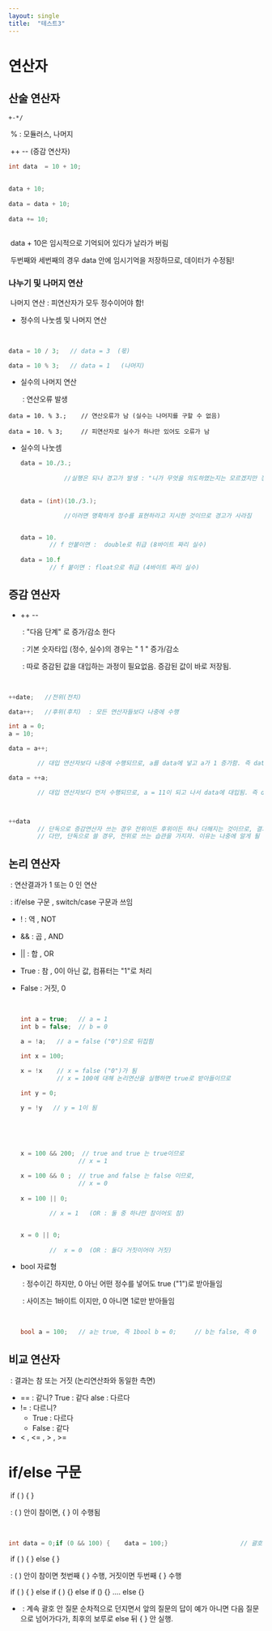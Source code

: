 ```yaml
---
layout: single
title:  "테스트3"
---
```






# 연산자

## 산술 연산자

 	+-*/

​	% : 모듈러스, 나머지

​	++   --  (증감 연산자)

```c++
int data  = 10 + 10;
    
    
data + 10;
    
data = data + 10;
    
data += 10;
    
```

​     data + 10은 임시적으로 기억되어 있다가 날라가 버림

​	 두번째와 세번째의 경우 data 안에 임시기억을 저장하므로,  데이터가 수정됨!



### 		나누기 및 나머지 연산

​			   나머지 연산 :  피연산자가 모두 정수이어야 함!



   - 정수의 나눗셈 및 나머지 연산

​                  

```c++
data = 10 / 3;   // data = 3  (몫)

data = 10 % 3;   // data = 1   (나머지)
```



   - 실수의 나머지 연산

     ​	: 연산오류 발생

```
data = 10. % 3.;    // 연산오류가 남 (실수는 나머지를 구할 수 없음)

data = 10. % 3;     // 피연산자로 실수가 하나만 있어도 오류가 남

```

  - 실수의 나눗셈

    ```c++
    data = 10./3.;  
    		
    			//실행은 되나 경고가 발생 : "니가 무엇을 의도하였는지는 모르겠지만 정수형인 3을 반환할 거야. 즉 뒤에 0.333...은 잘릴거야"
    					
    					
    data = (int)(10./3.);  
    
    			//이러면 명확하게 정수를 표현하라고 지시한 것이므로 경고가 사라짐
    
    
    data = 10.    
        	// f 안붙이면 :  double로 취급 (8바이트 짜리 실수)
        
    data = 10.f   
        	// f 붙이면 : float으로 취급 (4바이트 짜리 실수)
    ```

     

## 증감 연산자

   - ++ --  

     ​	:  "다음 단계" 로    증가/감소  한다 

     ​    :    기본 숫자타입 (정수, 실수)의 경우는 " 1 " 증가/감소

     ​    :   따로 증감된 값을 대입하는 과정이 필요없음. 증감된 값이 바로 저장됨.



​					

```c++
++date;   //전위(전치)  

data++;   //후위(후치)  : 모든 연산자들보다 나중에 수행

int a = 0;
a = 10;

data = a++;     

		// 대입 연산자보다 나중에 수행되므로, a를 data에 넣고 a가 1 증가함. 즉 data = 10이 됨

data = ++a; 

		// 대입 연산자보다 먼저 수행되므로, a = 11이 되고 나서 data에 대입됨. 즉 data = 11이 됨



++data   
    	// 단독으로 증감연산자 쓰는 경우 전위이든 후위이든 하나 더해지는 것이므로, 결과가 같음
		// 다만, 단독으로 쓸 경우, 전위로 쓰는 습관을 가지자. 이유는 나중에 알게 될 것.

```

 

## 논리 연산자

​        : 연산결과가 1 또는 0 인 연산

​        : if/else 구문 , switch/case 구문과 쓰임

  - !  : 역 , NOT

  - && : 곱 , AND

  - ||   : 합 , OR

  - True   :  참 ,  0이 아닌 값,  컴퓨터는 "1"로 처리

  - False   :  거짓,  0 

    ​	

    ```c++
    int a = true;   // a = 1
    int b = false;  // b = 0
    
    a = !a;   // a = false ("0")으로 뒤집힘
    
    int x = 100;
    
    x = !x    // x = false ("0")가 됨
              // x = 100에 대해 논리연산을 실행하면 true로 받아들이므로
        
    int y = 0;
    
    y = !y   // y = 1이 됨
        
        
    ```

    ​		

    ```c++
    x = 100 && 200;  // true and true 는 true이므로 
    				// x = 1
    				
    x = 100 && 0 ;  // true and false 는 false 이므로, 
    				// x = 0
    				
    x = 100 || 0;    
    
    		// x = 1   (OR : 둘 중 하나만 참이어도 참)
    
    
    x = 0 || 0;
    		
    		//  x = 0  (OR : 둘다 거짓이어야 거짓)
    ```

    



   - bool 자료형  

     ​		: 정수이긴 하지만,  0 아닌 어떤 정수를 넣어도 true ("1")로 받아들임

     ​        : 사이즈는 1바이트 이지만,  0 아니면 1로만 받아들임

     ​		

     ```c++
     bool a = 100;   // a는 true, 즉 1bool b = 0;     // b는 false, 즉 0
     ```

     

## 비교 연산자

​			: 결과는 참 또는 거짓   (논리연산좌와 동일한 측면)

   - ==  : 같니?
     True : 같다
     alse : 다르다
   - !=   : 다르니?
     - True : 다르다
     - False : 같다
- < , <=  , > , >=





# if/else 구문

​		if ( )  {   } 

​			: ( ) 안이 참이면,  {  } 이 수행됨

​		

```c++
int data = 0;if (0 && 100) {	data = 100;}					// 괄호 : false -> data는 여전히 0if (data == 100);{	}					// 괄호 : false  -> {}안 수행안됨.
```

​	if (  )  {   }   else  {  }

​			: (   ) 안이 참이면 첫번째 {  } 수행, 거짓이면 두번째 {  } 수행

​	if (  )  {  }   else if ( ) {}  else if () {} ....  else {}

- ​			: 계속 괄호 안 질문 순차적으로 던지면서 앞의 질문의 답이 예가 아니면 다음 질문으로 넘어가다가, 최후의 보루로 else 뒤 { } 안 실행.

